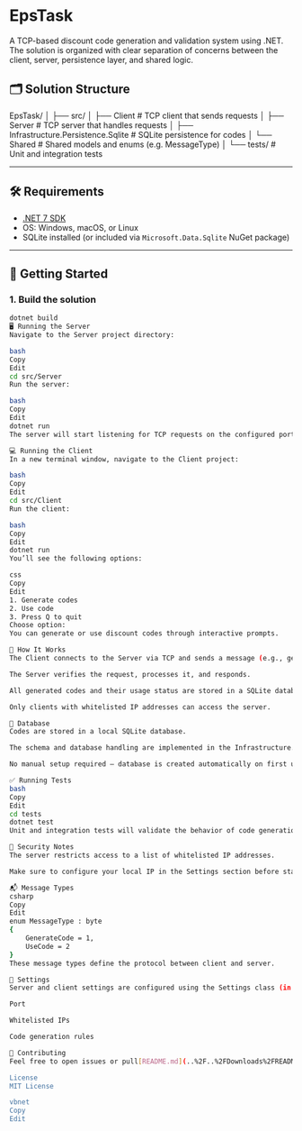 # EpsTask

A TCP-based discount code generation and validation system using .NET. The solution is organized with clear separation of concerns between the client, server, persistence layer, and shared logic.

## 🗂 Solution Structure

EpsTask/ │ ├── src/ │ ├── Client # TCP client that sends requests │ ├── Server # TCP server that handles requests │ ├── Infrastructure.Persistence.Sqlite # SQLite persistence for codes │ └── Shared # Shared models and enums (e.g. MessageType) │ └── tests/ # Unit and integration tests

---

## 🛠 Requirements

- [.NET 7 SDK](https://dotnet.microsoft.com/download)
- OS: Windows, macOS, or Linux
- SQLite installed (or included via `Microsoft.Data.Sqlite` NuGet package)

---

## 🚀 Getting Started

### 1. Build the solution

```bash
dotnet build
🖥️ Running the Server
Navigate to the Server project directory:

bash
Copy
Edit
cd src/Server
Run the server:

bash
Copy
Edit
dotnet run
The server will start listening for TCP requests on the configured port (default: 50051) and will output messages to the console.

💻 Running the Client
In a new terminal window, navigate to the Client project:

bash
Copy
Edit
cd src/Client
Run the client:

bash
Copy
Edit
dotnet run
You’ll see the following options:

css
Copy
Edit
1. Generate codes
2. Use code
3. Press Q to quit
Choose option:
You can generate or use discount codes through interactive prompts.

🧠 How It Works
The Client connects to the Server via TCP and sends a message (e.g., generate codes, use code).

The Server verifies the request, processes it, and responds.

All generated codes and their usage status are stored in a SQLite database (Infrastructure.Persistence.Sqlite project).

Only clients with whitelisted IP addresses can access the server.

💾 Database
Codes are stored in a local SQLite database.

The schema and database handling are implemented in the Infrastructure.Persistence.Sqlite project.

No manual setup required — database is created automatically on first use.

✅ Running Tests
bash
Copy
Edit
cd tests
dotnet test
Unit and integration tests will validate the behavior of code generation, usage, validation, and TCP communication.

🔐 Security Notes
The server restricts access to a list of whitelisted IP addresses.

Make sure to configure your local IP in the Settings section before starting the server if running locally.

📬 Message Types
csharp
Copy
Edit
enum MessageType : byte
{
    GenerateCode = 1,
    UseCode = 2
}
These message types define the protocol between client and server.

📂 Settings
Server and client settings are configured using the Settings class (in Shared). You can define:

Port

Whitelisted IPs

Code generation rules

📣 Contributing
Feel free to open issues or pull[README.md](..%2F..%2FDownloads%2FREADME.md) requests if you'd like to contribute or improve the system.

License
MIT License

vbnet
Copy
Edit
